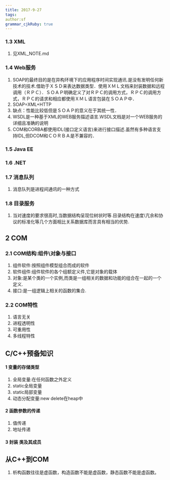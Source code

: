 ```yaml
---
title: 2017-9-27 
tags: 
author:sf
grammar_cjkRuby: true
---
```

### 1.3 XML
1. 见XML_NOTE.md

### 1.4 Web服务
1. SOAP的最终目的是在异构环境下的应用程序时间实现通讯.是没有发明任何新技术的技术.借助于ＸＳＤ来表达数据类型．使用ＸＭＬ文档来封装数据和远程调用（ＲＰＣ）．ＳＯＡＰ明确定义了对ＲＰＣ的调用方式，ＲＰＣ的调用方式，ＲＰＣ的请求和相应都使用ＸＭＬ语言包装在ＳＯＡＰ中．
2. SOAP=XML+HTTP
3. 缺点：性能比较低但是ＳＯＡＰ的意义在于其统一性．
4. WSDL是一种基于XML的WEB服务描述语言.WSDL文档是对一个WEB服务的详细且准确的说明
5. COM和CORBA都使用IDL(接口定义语言)来进行接口描述.虽然有多种语言支持IDL,但DCOM和ＣＯＲＢＡ是不兼容的．
### 1.5 Java EE
### 1.6 .NET 
### 1.7 消息队列
1. 消息队列是进程间通讯的一种方式

### 1.8 目录服务
1. 当对速度的要求很高时,当数据结构呈现位树状时等.目录结构在速度\亢余和协议的标准化等几个方面相比关系数据库而言具有相当的优势.

## 2 COM
### 2.1 COM结构:组件\对象与接口
1. 组件软件:按照组件模型组合而成的软件
2. 软件组件:组件软件的各个组额定义件,它是对象的载体
3. 对象:是某个类的一个实例,而类是一组相关的数据和功能的组合在一起的一个定义.
4. 接口:是一组逻辑上相关的函数的集合.

### 2.2 COM特性
1. 语言无关
2. 进程透明性
3. 可重用性 
4. 多线程特性 

## C/C++预备知识 
#### 1 变量的存储类型
1. 全局变量:在任何函数之外定义
2. static全局变量
3. static局部变量
4. 动态分配变量:new delete在heap中

#### 2 函数参数的传递
1.  值传递
2.  地址传递

#### 3 封装 类及其成员

## 从C++到COM
1. 析构函数往往是虚函数，构造函数不能是虚函数，静态函数不能是虚函数。